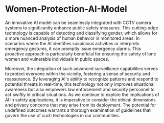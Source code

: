 # Women-Protection-AI-Model
An innovative AI model can be seamlessly integrated with CCTV camera systems to significantly enhance public safety measures. This cutting-edge technology is capable of detecting and classifying gender, which allows for a more nuanced analysis of human behavior in monitored areas. In scenarios where the AI identifies suspicious activities or interprets emergency gestures, it can promptly issue emergency alarms. This proactive approach is particularly beneficial for ensuring the safety of lone women and vulnerable individuals in public spaces.

Moreover, the integration of such advanced surveillance capabilities serves to protect everyone within the vicinity, fostering a sense of security and reassurance. By leveraging AI's ability to recognize patterns and respond to potential threats in real-time, this technology not only improves situational awareness but also empowers law enforcement and security personnel to act swiftly in critical situations. As we continue to explore the implications of AI in safety applications, it is imperative to consider the ethical dimensions and privacy concerns that may arise from its deployment. The potential for undefined outcomes warrants a thorough examination of guidelines that govern the use of such technologies in our communities.

